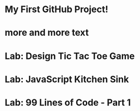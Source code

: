 # My First GitHub Project!
# more and more text
# Lab: Design Tic Tac Toe Game
# Lab: JavaScript Kitchen Sink
# Lab: 99 Lines of Code - Part 1
